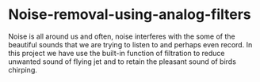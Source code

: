 # Noise-removal-using-analog-filters
Noise is all around us and often, noise interferes with the some of the beautiful sounds that we are trying to listen to and perhaps even record. In this project we have use the built-in function of filtration to reduce unwanted sound of flying jet and to retain the pleasant sound of birds chirping.
